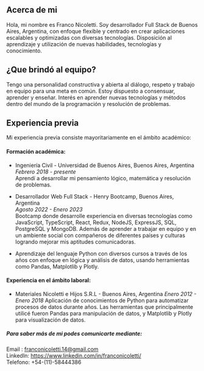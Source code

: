 <!--
**Nico0f/Nico0f** is a ✨ _special_ ✨ repository because its `README.md` (this file) appears on your GitHub profile.

Here are some ideas to get you started:

- 🔭 I’m currently working on ...
- 🌱 I’m currently learning ...
- 👯 I’m looking to collaborate on ...
- 🤔 I’m looking for help with ...
- 💬 Ask me about ...
- 📫 How to reach me: ...
- 😄 Pronouns: ...
- ⚡ Fun fact: ...
-->
## Acerca de mi
Hola, mi nombre es Franco Nicoletti. Soy desarrollador Full Stack de Buenos Aires, Argentina, con enfoque flexible y centrado en crear aplicaciones escalables y optimizadas con diversas tecnologías. Disposición al aprendizaje y utilización de nuevas habilidades, tecnologías y conocimiento.

## ¿Que brindó al equipo?
Tengo una personalidad constructiva y abierta al diálogo, respeto y trabajo en equipo para una meta en común. Estoy dispuesto a consensuar, aprender y enseñar. Interés en aprender nuevas tecnologías y métodos dentro del mundo de la programación y resolución de problemas.

## Experiencia previa
 Mi experiencia previa consiste mayoritariamente en el ámbito académico:
#### Formación académica:
* Ingeniería Civil - Universidad de Buenos Aires, Buenos Aires, Argentina <br />
*Febrero 2018 - presente* <br />
Aprendí a desarrollar mi pensamiento lógico, matemática y resolución de problemas.

* Desarrollador Web Full Stack - Henry Bootcamp, Buenos Aires, Argentina <br />
*Agosto 2022 - Enero 2023* <br />
Bootcamp donde desarrolle experiencia en diversas tecnologías como JavaScript, TypeScript, React, Redux, NodeJS, ExpressJS, SQL, PostgreSQL y MongoDB. Además de aprender a trabajar en equipo y en un ambiente social con compañeros de diferentes países y culturas logrando mejorar mis aptitudes comunicadoras.

* Aprendizaje del lenguaje Python con diversos cursos a través de los años con enfoque en lógica y análisis de datos, usando herramientas como Pandas, Matplotlib y Plotly.

#### Experiencia en el ámbito laboral:
* Materiales Nicoletti e Hijos S.R.L - Buenos Aires, Argentina
*Enero 2012 - Enero 2018*
Aplicación de conocimientos de Python para automatizar procesos de datos durante años. Las herramientas que principalmente utilicé fueron Pandas para manipulación de datos, y Matplotlib y Plotly para visualización de datos.


##### Para saber más de mi podes comunicarte mediante:
Email : franconicoletti.14@gmail.com <br />
LinkedIn: https://www.linkedin.com/in/franconicoletti/ <br />
Telefono: +54-(11)-58444386 <br />
